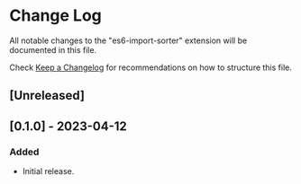 # Change Log

All notable changes to the "es6-import-sorter" extension will be documented in this file.

Check [Keep a Changelog](http://keepachangelog.com/) for recommendations on how to structure this file.

## [Unreleased]

## [0.1.0] - 2023-04-12

### Added

- Initial release.